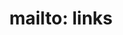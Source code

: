 ---
title: "mailto: links"
description: "The `mailto:` URL scheme allows to create links that open a new outgoing email message. It supports different parameters corresponding to header fields, like `cc`, `bcc`, `subject` and `body`."
category: html
last_test_date: "2021-05-20"
test_url: "/tests/html-mailto-links.html"
test_results_url: "https://app.emailonacid.com/app/acidtest/7EAQ7RkA45N8kFDAlsnXHBhUjwfbH0cOKsJix4P4zHgqu/list"
stats: {
    apple-mail: {
        macos: {
            "14":"y"
        },
        ios: {
            "14.5":"y"
        }
    },
    gmail: {
        desktop-webmail: {
            "2021-05":"y"
        },
        ios: {
            "2021-05":"y"
        },
        android: {
            "2021-05":"y"
        },
        mobile-webmail: {
            "2021-05":"y"
        }
    },
    orange: {
        desktop-webmail: {
            "2021-05":"a #1"
        },
        ios: {
            "2021-05":"n #2"
        },
        android: {
            "2021-05":"a #3"
        }
    },
    outlook: {
        windows: {
            "2003":"u",
            "2007":"u",
            "2010":"u",
            "2013":"u",
            "2016":"u",
            "2019":"u"
        },
        windows-10-mail: {
            "2021-05":"u"
        },
        macos: {
            "16.50":"y"
        },
        outlook-com: {
            "2021-05":"y"
        },
        ios: {
            "2021-05":"y"
        },
        android: {
            "2021-05":"y"
        }
    },
    samsung-email: {
        android: {
            "6.0":"u"
        }
    },
    sfr: {
        desktop-webmail: {
            "2021-05":"y"
        },
        ios: {
            "2021-05":"y"
        },
        android: {
            "2021-05":"y"
        }
    },
    thunderbird: {
        macos: {
            "78.10":"y"
        }
    },
    aol: {
        desktop-webmail: {
            "2021-05":"y"
        },
        ios: {
            "2021-05":"y"
        },
        android: {
            "2021-05":"a #3"
        }
    },
    yahoo: {
        desktop-webmail: {
            "2021-05":"y"
        },
        ios: {
            "2021-05":"y"
        },
        android: {
            "2021-05":"a #3"
        }
    },
    protonmail: {
        desktop-webmail: {
            "2021-05":"y"
        },
        ios: {
            "2021-05":"y"
        },
        android: {
            "2021-05":"a #3"
        }
    },
    hey: {
        desktop-webmail: {
            "2021-05":"y"
        }
    },
    mail-ru: {
        desktop-webmail: {
            "2021-05":"y"
        }
    }
}
notes_by_num: {
    "1": "Partial. `cc` and `bcc` are not supported.",
    "2": "Not supported. The link opens a contact card inside the app.",
    "3": "Partial. `bcc` is not supported.",
}
links: {
    "MDN: Creating Hyperlinks":"https://developer.mozilla.org/en-US/docs/Learn/HTML/Introduction_to_HTML/Creating_hyperlinks#e-mail_links",
    "Mailto link generator":"https://mailtolinkgenerator.com/"
}
---